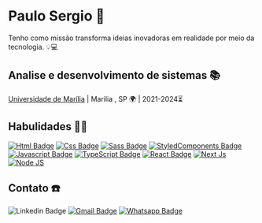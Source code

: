 # Paulo Sergio 💯

Tenho como missão transforma ideias inovadoras em realidade por meio da tecnologia. 💡💻

## Analise e desenvolvimento de sistemas 📚
[Universidade de Marília](https://oficial.unimar.br/) | Marilia , SP 🌍 | 2021-2024⏳

## Habulidades 🤹🏻

[![Html Badge](https://img.shields.io/badge/HTML5-E34F26?style=for-the-badge&logo=html5&logoColor=white)](https://github.com/devsergionunes)
[![Css Badge](https://img.shields.io/badge/CSS3-1572B6?style=for-the-badge&logo=css3&logoColor=white)](https://github.com/devsergionunes)
[![Sass Badge](https://img.shields.io/badge/Sass-CC6699?style=for-the-badge&logo=sass&logoColor=white)](https://github.com/devsergionunes)
[![StyledComponents Badge](https://img.shields.io/badge/styled--components-DB7093?style=for-the-badge&logo=styled-components&logoColor=white)](https://github.com/devsergionunes)
[![Javascript Badge](https://img.shields.io/badge/JavaScript-F7DF1E?style=for-the-badge&logo=javascript&logoColor=black)](https://github.com/devsergionunes)
[![TypeScript Badge](https://img.shields.io/badge/TypeScript-3276E6?style=for-the-badge&logo=typescript&logoColor=white&labelColor=3276E6)](https://github.com/devsergionunes)
[![React Badge](https://img.shields.io/badge/React-20232A?style=for-the-badge&logo=react&logoColor=61DAFB)](https://github.com/devsergionunes)
[![Next Js](https://img.shields.io/badge/Next%20Js-000000?style=for-the-badge&logo=next.js&logoColor=white)](https://github.com/devsergionunes)
[![Node JS](https://img.shields.io/badge/Node%20Js-3e863d?style=for-the-badge&logo=node.js&logoColor=white)](https://github.com/devsergionunes)

## Contato ☎️
![Linkedin Badge](https://img.shields.io/badge/linkedin-3276E6?style=for-the-badge&logo=Linkedin&logoColor=white&link=https://www.linkedin.com/in/contato-dev-paulo-sergio/)
[![Gmail Badge](https://img.shields.io/badge/Gmail-D14836?style=for-the-badge&logo=gmail&logoColor=white)](mailto:serginho111level@gmail.com)
[![Whatsapp Badge](https://img.shields.io/badge/WhatsApp-25D366?style=for-the-badge&logo=whatsapp&logoColor=white)](https://api.whatsapp.com/send?phone=55992173093text=Hi!)
<!--
**devsergionunes/devsergionunes** is a ✨ _special_ ✨ repository because its `README.md` (this file) appears on
Here are some ideas to get you started:

- 🔭 I’m currently working on ...
- 🌱 I’m currently learning ...
- 👯 I’m looking to collaborate on ...
- 🤔 I’m looking for help with ...
- 💬 Ask me about ...
- 📫 How to reach me: ...
- 😄 Pronouns: ...
- ⚡ Fun fact: ...
-->
